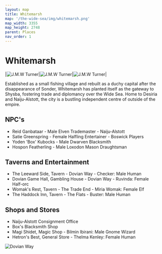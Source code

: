 ```yaml
---
layout: map
title: Whitemarsh
map: '/the-wide-sea/img/whitemarsh.png'
map_width: 3355
map_height: 2748
parent: Places
nav_order: 1
---
```


# Whitemarsh

|![J.M.W Turner](/the-wide-sea/img/wm1.jpg)|![J.M.W Turner](/the-wide-sea/img/wm2.jpg)|![J.M.W Turner](/the-wide-sea/img/wm3.jpg)|

Established as a small fishing village and rebuilt as a duchy capital after the disappearance of Sonder, Whitemarsh has planted itself as the gateway to Shysba, fostering trade and diplomancy over the Wide Sea. Home to Desiria and Naiju-Alstott, the city is a bustling independent centre of outside of the empire.

## NPC's

* Reid Ganbataar - Male Elven Trademaster - Naiju-Alstott
* Satie Greenspring - Female Halfling Entertainer - Boswick Players
* Yoden 'Box' Kubocks - Male Dwarven Blacksmith
* Hospon Featherling - Male Loxodon Mason Draughtsman

## Taverns and Entertainment

* The Leeward Side, Tavern - Dovian Way - Checker: Male Human
* Dovian Game Hall, Gambling House - Dovian Way - Ruvinda: Female Half-orc
* Womak's Rest, Tavern - The Trade End - Miria Womak: Female Elf
* The Haddock Inn, Tavern - The Flats - Buster: Male Human

## Shops and Stores

* Naiju-Alstott Consignment Office
* Box's Blacksmith Shop
* Magi Shidet, Magic Shop - Bilmin Ibirani: Male Gnome Wizard
* Hetron's Best, General Store - Thelma Kenley: Female Human

![Dovian Way](/the-wide-sea/img/dovian_way.png)